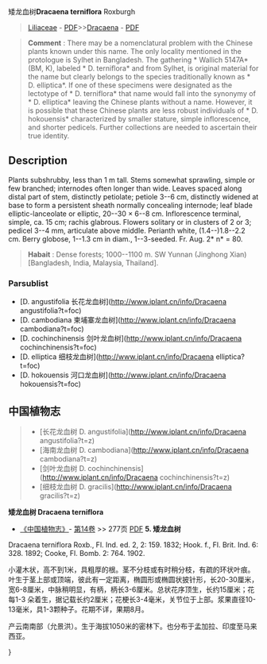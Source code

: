 矮龙血树**Dracaena terniflora** Roxburgh

> [Liliaceae](http://www.iplant.cn/info/Liliaceae?t=foc) - [PDF](http://www.iplant.cn/foc/pdf/Liliaceae.pdf)>>[Dracaena](http://www.iplant.cn/info/Dracaena?t=foc) - [PDF](http://www.iplant.cn/foc/pdf/Dracaena.pdf)


> **Comment** : 
> There may be a nomenclatural problem with the Chinese plants known under this name. The only locality mentioned in the protologue is Sylhet in Bangladesh. The gathering * Wallich 5147A* (BM, K), labeled * D. terniflora* and from Sylhet, is original material for the name but clearly belongs to the species traditionally known as * D. elliptica*. If one of these specimens were designated as the lectotype of * D. terniflora* that name would fall into the synonymy of * D. elliptica* leaving the Chinese plants without a name. However, it is possible that these Chinese plants are less robust individuals of * D. hokouensis* characterized by smaller stature, simple inflorescence, and shorter pedicels. Further collections are needed to ascertain their true identity.

## Description

Plants subshrubby, less than 1 m tall. Stems somewhat sprawling, simple or few branched; internodes often longer than wide. Leaves spaced along distal part of stem, distinctly petiolate; petiole 3--6 cm, distinctly widened at base to form a persistent sheath normally concealing internode; leaf blade elliptic-lanceolate or elliptic, 20--30 × 6--8 cm. Inflorescence terminal, simple, ca. 15 cm; rachis glabrous. Flowers solitary or in clusters of 2 or 3; pedicel 3--4 mm, articulate above middle. Perianth white, (1.4--)1.8--2.2 cm. Berry globose, 1--1.3 cm in diam., 1--3-seeded. Fr. Aug. 2* n* = 80.


> **Habait** : 
> Dense forests; 1000--1100 m. SW Yunnan (Jinghong Xian) [Bangladesh, India, Malaysia, Thailand].

### Parsublist

* [D.  angustifolia  长花龙血树](http://www.iplant.cn/info/Dracaena angustifolia?t=foc)
* [D.  cambodiana  柬埔寨龙血树](http://www.iplant.cn/info/Dracaena cambodiana?t=foc)
* [D.  cochinchinensis  剑叶龙血树](http://www.iplant.cn/info/Dracaena cochinchinensis?t=foc)
* [D.  elliptica  细枝龙血树](http://www.iplant.cn/info/Dracaena elliptica?t=foc)
* [D.  hokouensis  河口龙血树](http://www.iplant.cn/info/Dracaena hokouensis?t=foc)


## 中国植物志

> * [长花龙血树  D.  angustifolia](http://www.iplant.cn/info/Dracaena angustifolia?t=z)
> * [海南龙血树  D.  cambodiana](http://www.iplant.cn/info/Dracaena cambodiana?t=z)
> * [剑叶龙血树  D.  cochinchinensis](http://www.iplant.cn/info/Dracaena cochinchinensis?t=z)
> * [细枝龙血树  D.  gracilis](http://www.iplant.cn/info/Dracaena gracilis?t=z)


**矮龙血树 Dracaena terniflora**

* [《中国植物志》](http://www.iplant.cn/frps)- [第14卷](http://www.iplant.cn/frps/vol/14) >> 277页 [PDF](http://www.iplant.cn/frps/pdf/14/277b.pdf)
**5. 矮龙血树**

Dracaena terniflora Roxb., Fl. Ind. ed. 2, 2: 159. 1832; Hook. f., Fl. Brit. Ind. 6: 328. 1892; Cooke, Fl. Bomb. 2: 764. 1902.

小灌木状，高不到1米，具粗厚的根。茎不分枝或有时稍分枝，有疏的环状叶痕。叶生于茎上部或顶端，彼此有一定距离，椭圆形或椭圆状披针形，长20-30厘米，宽6-8厘米，中脉稍明显，有柄，柄长3-6厘米。总状花序顶生，长约15厘米；花每1-3 朵着生，据记载长约2厘米；花梗长3-4毫米，关节位于上部。浆果直径10-13毫米，具1-3颗种子。花期不详，果期8月。

产云南南部（允景洪）。生于海拔1050米的密林下。也分布于孟加拉、印度至马来西亚。

}